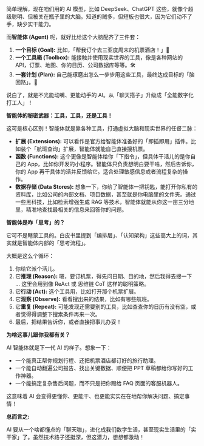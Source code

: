 简单理解，现在咱们用的 AI 模型，比如 DeepSeek、ChatGPT 这些，就像个超级聪明、但被关在瓶子里的大脑。知道的贼多，但短板也很大，因为它们动不了手，缺少实干能力。

而**智能体 (Agent)** 呢，就好比给这个大脑配齐了三件套：

1.  **一个目标 (Goal):** 比如，「帮我订个去三亚度周末的机票酒店！」🌴
2.  **一个工具箱 (Toolbox):** 能接触并使用现实世界的工具，像是各种网站的 API，订票、地图、你的日历、公司数据库等等。🛠️
3.  **一套计划 (Plan):** 自己能琢磨出怎么一步步用这些工具，最终达成目标的「脑回路」。🧠

说白了，就是不光能动嘴、更能动手的 AI。从「聊天搭子」升级成「全能数字化打工人」！

**智能体的秘密武器：工具，工具，还是工具！**

这可是核心区别！智能体就是靠各种工具，打通虚拟大脑和现实世界的任督二脉：

- **扩展 (Extensions):** 可以看作是官方给智能体准备好的「即插即用」插件。比如装个「航班查询」扩展，智能体就能自己直接搜机票。
- **函数 (Functions):** 这个更像是智能体给你「下指令」，但具体干活儿的是你自己的 App，比如你开发的小程序。智能体只负责想明白要干啥，然后告诉你，你的 App 再干具体的活并反馈给它。适合处理敏感信息或者流程复杂的操作。
- **数据存储 (Data Stores):** 想象一下，你给了智能体一把钥匙，能打开你私有的资料库，比如公司的内部文档、项目数据，甚至就是你电脑里的文件夹。通过一些黑科技，比如检索增强生成 RAG 等技术，智能体就能从你这一亩三分地里，精准地查找最相关的信息来回答你的问题。

**智能体是咋「思考」的？**

它可不是瞎蒙工具的。白皮书里提到「编排层」、「认知架构」这些高大上的词，其实就是智能体内部的「思考流程」。

大概是这么个循环：

1.  你给它派个活儿。
2.  它**推理 (Reason):** 嗯，要订机票，得先问日期、目的地，然后我得去搜一下 ... 这里会用到像 ReAct 或 思维链 CoT 这样的聪明策略。
3.  它**行动 (Act):** 选个工具用，比如打开那个机票扩展。
4.  它**观察 (Observe):** 看看搜出来的结果，比如有哪些航班。
5.  它**重复 (Repeat):** 可能发现还需要别的工具，比如查查你的日历有没有空，或者觉得得调整下搜索条件再来一次。
6.  最后，把结果告诉你，或者直接把事儿办妥！

**为啥这事儿跟你我都有关？**

AI 智能体就是下一代 AI 的样子。想象一下：

- 一个能真正帮你规划行程、还把机票酒店都订好的旅行助理。
- 一个能自动翻遍公司报告、找出关键数据、顺便把 PPT 草稿都给你写好的工作神器。
- 一个能搞定复杂售后问题，而不只是把你踢给 FAQ 页面的客服机器人。

这意味着 AI 会变得更懂你、更能干、也更能实实在在地帮你解决问题、搞定事情！

**总而言之:**

AI 要从一个啥都懂点的「聊天咖」，进化成我们数字生活，甚至现实生活里的「实干家」了。虽然技术路子还挺深，但这潜力，想想都激动！